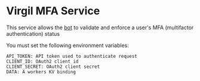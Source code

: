 # Virgil MFA Service

This service allows the [bot](https://github.com/Regalijan/Virgil) to validate and enforce a user's MFA (multifactor authentication) status

You must set the following environment variables:

```
API_TOKEN: API token used to authenticate request
CLIENT_ID: OAuth2 client id
CLIENT_SECRET: OAuth2 client secret
DATA: A workers KV binding
```
